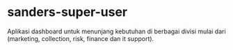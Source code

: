 # sanders-super-user
Aplikasi dashboard untuk menunjang kebutuhan di berbagai divisi mulai dari (marketing, collection, risk, finance dan it support).
